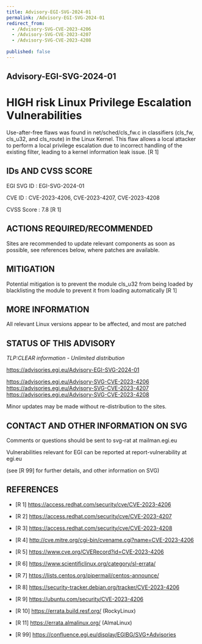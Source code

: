 ```yaml
---
title: Advisory-EGI-SVG-2024-01
permalink: /Advisory-EGI-SVG-2024-01
redirect_from:
  - /Advisory-SVG-CVE-2023-4206
  - /Advisory-SVG-CVE-2023-4207
  - /Advisory-SVG-CVE-2023-4208
  
published: false
---
```


## Advisory-EGI-SVG-2024-01

# HIGH risk Linux Privilege Escalation Vulnerabilities

Use-after-free flaws was found in net/sched/cls_fw.c in classifiers 
(cls_fw, cls_u32, and cls_route) in the Linux Kernel. 
This flaw allows a local attacker to perform a local privilege escalation
due to incorrect handling of the existing filter, leading to a kernel
information leak issue. [R 1]

## IDs AND CVSS SCORE 

EGI SVG ID : EGI-SVG-2024-01
    
CVE ID     : CVE-2023-4206, CVE-2023-4207, CVE-2023-4208 

CVSS Score : 7.8 [R 1]
    
## ACTIONS REQUIRED/RECOMMENDED

Sites are recommended to update relevant components as soon as possible,
see references below, where patches are available.

## MITIGATION

Potential mitigation is to prevent the module cls_u32 from being loaded by 
blacklisting the module to prevent it from loading automatically [R 1]

## MORE INFORMATION

All relevant Linux versions appear to be affected, and most are patched
    
## STATUS OF THIS ADVISORY
                            
_TLP:CLEAR information - Unlimited distribution_ 

 https://advisories.egi.eu/Advisory-EGI-SVG-2024-01 

 https://advisories.egi.eu/Advisory-SVG-CVE-2023-4206  
 https://advisories.egi.eu/Advisory-SVG-CVE-2023-4207  
 https://advisories.egi.eu/Advisory-SVG-CVE-2023-4208

Minor updates may be made without re-distribution to the sites.


## CONTACT AND OTHER INFORMATION ON SVG

Comments or questions should be sent to
	svg-rat at mailman.egi.eu

Vulnerabilities relevant for EGI can be reported at
	report-vulnerability at egi.eu
    
(see [R 99] for further details, and other information on SVG)
    
    
## REFERENCES

- [R 1] https://access.redhat.com/security/cve/CVE-2023-4206
 
- [R 2] https://access.redhat.com/security/cve/CVE-2023-4207

- [R 3] https://access.redhat.com/security/cve/CVE-2023-4208

- [R 4] http://cve.mitre.org/cgi-bin/cvename.cgi?name=CVE-2023-4206
     
- [R 5] https://www.cve.org/CVERecord?id=CVE-2023-4206

- [R 6] https://www.scientificlinux.org/category/sl-errata/

- [R 7] https://lists.centos.org/pipermail/centos-announce/

- [R 8] https://security-tracker.debian.org/tracker/CVE-2023-4206
    
- [R 9] https://ubuntu.com/security/CVE-2023-4206

- [R 10] https://errata.build.resf.org/   (RockyLinux)

- [R 11] https://errata.almalinux.org/  (AlmaLinux)


- [R 99] https://confluence.egi.eu/display/EGIBG/SVG+Advisories

